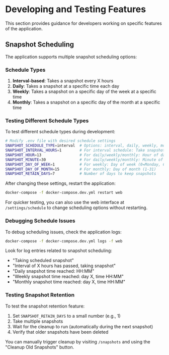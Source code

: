# Developing and Testing Features

This section provides guidance for developers working on specific features of the application.

## Snapshot Scheduling

The application supports multiple snapshot scheduling options:

### Schedule Types

1. **Interval-based**: Takes a snapshot every X hours
2. **Daily**: Takes a snapshot at a specific time each day
3. **Weekly**: Takes a snapshot on a specific day of the week at a specific time
4. **Monthly**: Takes a snapshot on a specific day of the month at a specific time

### Testing Different Schedule Types

To test different schedule types during development:

```bash
# Modify .env file with desired schedule settings
SNAPSHOT_SCHEDULE_TYPE=interval  # Options: interval, daily, weekly, monthly
SNAPSHOT_INTERVAL_HOURS=1        # For interval schedule: Take snapshot every hour
SNAPSHOT_HOUR=13                 # For daily/weekly/monthly: Hour of day (0-23)
SNAPSHOT_MINUTE=30               # For daily/weekly/monthly: Minute of hour (0-59)
SNAPSHOT_DAY_OF_WEEK=1           # For weekly: Day of week (0=Monday, 6=Sunday)
SNAPSHOT_DAY_OF_MONTH=15         # For monthly: Day of month (1-31)
SNAPSHOT_RETAIN_DAYS=7           # Number of days to keep snapshots
```

After changing these settings, restart the application:

```bash
docker-compose -f docker-compose.dev.yml restart web
```

For quicker testing, you can also use the web interface at `/settings/schedule` to change scheduling options without restarting.

### Debugging Schedule Issues

To debug scheduling issues, check the application logs:

```bash
docker-compose -f docker-compose.dev.yml logs -f web
```

Look for log entries related to snapshot scheduling:
- "Taking scheduled snapshot"
- "Interval of X hours has passed, taking snapshot" 
- "Daily snapshot time reached: HH:MM"
- "Weekly snapshot time reached: day X, time HH:MM"
- "Monthly snapshot time reached: day X, time HH:MM"

### Testing Snapshot Retention

To test the snapshot retention feature:

1. Set `SNAPSHOT_RETAIN_DAYS` to a small number (e.g., 1)
2. Take multiple snapshots
3. Wait for the cleanup to run (automatically during the next snapshot)
4. Verify that older snapshots have been deleted

You can manually trigger cleanup by visiting `/snapshots` and using the "Cleanup Old Snapshots" button.
